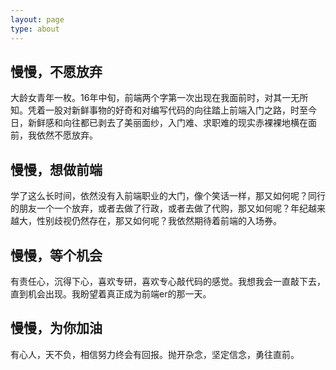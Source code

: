 ```yaml
---
layout: page
type: about
---
```


## 慢慢，不愿放弃

大龄女青年一枚。16年中旬，前端两个字第一次出现在我面前时，对其一无所知。凭着一股对新鲜事物的好奇和对编写代码的向往踏上前端入门之路，时至今日，新鲜感和向往都已剥去了美丽面纱，入门难、求职难的现实赤裸裸地横在面前，我依然不愿放弃。

## 慢慢，想做前端

学了这么长时间，依然没有入前端职业的大门，像个笑话一样，那又如何呢？同行的朋友一个一个放弃，或者去做了行政，或者去做了代购，那又如何呢？年纪越来越大，性别歧视仍然存在，那又如何呢？我依然期待着前端的入场券。

## 慢慢，等个机会

有责任心，沉得下心，喜欢专研，喜欢专心敲代码的感觉。我想我会一直敲下去，直到机会出现。我盼望着真正成为前端er的那一天。

## 慢慢，为你加油

有心人，天不负，相信努力终会有回报。抛开杂念，坚定信念，勇往直前。



